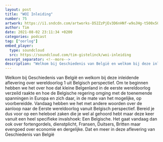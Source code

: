 ```yaml
---
layout: post
title: "WOI Inleiding"
number: 75
artwork: https://i1.sndcdn.com/artworks-D52ZzPjEv3D6nHNf-w9oJHg-t500x500.jpg
author: Tim
date: 2021-08-02 23:11:34 +0200
categories: podcast
tag: ["oorlog"]
embed_player:
  type: soundcloud
  src: https://soundcloud.com/tim-gistelinck/woi-inleiding
excerpt_separator: <!--more-->
description: "Welkom bij Geschiedenis van België en welkom bij deze inleidende aflevering over wereldoorlog 1 uit Belgisch perspectief."
---
```

Welkom bij Geschiedenis van België en welkom bij deze inleidende aflevering over wereldoorlog 1 uit Belgisch perspectief. Om te beginnen hebben we het over hoe dat kleine Belgenland in de eerste wereldoorlog verzeild raakte en hoe de Belgische regering omging met de toenemende spanningen in Europa en zich daar, in de mate van het mogelijke, op voorbereidde. Vandaag hebben we het met andere woorden over de aanloop naar de Eerste wereldoorlog vanuit Belgisch perspectief. Bereid je dus voor op een heleboel zaken die je wel al gehoord hebt maar deze keer vanuit een heel specifieke invalshoek: Een Belgische. Het gaat vandaag dan ook over fortengordels, dienstplicht, Fransen, Duitsers, Britten maar evengoed over economie en dergelijke. Dat en meer in deze aflevering van Geschiedenis van België